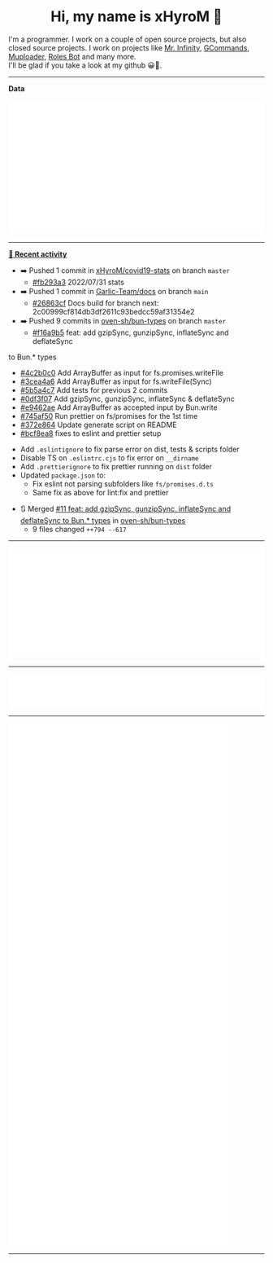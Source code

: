<p align="center">
    <!-- <img src="https://avatars.githubusercontent.com/u/56601352" width="192" alt="hyro's pfp" /> -->
    <h1 align="center">Hi, my name is xHyroM 👋</h1>
</p>

I'm a programmer. I work on a couple of open source projects, but also closed source projects. I work on projects like [Mr. Infinity](https://discord.com/oauth2/authorize?client_id=720321585625694239&scope=bot%20applications.commands&permissions=8&redirect_uri=https://blobs.gq/imanager&prompt=consent&response_type=code), [GCommands](https://github.com/Garlic-Team/GCommands), [Muploader](https://github.com/xHyroM/Muploader), [Roles Bot](https://github.com/xHyroM/roles-bot) and many more.  
I'll be glad if you take a look at my github 😀👀.

___
**Data**

<img src="https://github.com/xHyroM/xHyroM/blob/master/.cache/base.svg">

___

**[📰 Recent activity](https://github.com/xHyroM)**
* ➡️ Pushed 1 commit in [xHyroM/covid19-stats](https://github.com/xHyroM/covid19-stats) on branch `master`
  * [#fb293a3](https://github.com/xHyroM/covid19-stats/commit/fb293a3) 2022/07/31 stats
* ➡️ Pushed 1 commit in [Garlic-Team/docs](https://github.com/Garlic-Team/docs) on branch `main`
  * [#26863cf](https://github.com/Garlic-Team/docs/commit/26863cf) Docs build for branch next: 2c00999cf814db3df2611c93bedcc59af31354e2
* ➡️ Pushed 9 commits in [oven-sh/bun-types](https://github.com/oven-sh/bun-types) on branch `master`
  * [#f16a9b5](https://github.com/oven-sh/bun-types/commit/f16a9b5) feat: add gzipSync, gunzipSync, inflateSync and deflateSync

to Bun.* types
  * [#4c2b0c0](https://github.com/oven-sh/bun-types/commit/4c2b0c0) Add ArrayBuffer as input for fs.promises.writeFile
  * [#3cea4a6](https://github.com/oven-sh/bun-types/commit/3cea4a6) Add ArrayBuffer as input for fs.writeFile(Sync)
  * [#5b5a4c7](https://github.com/oven-sh/bun-types/commit/5b5a4c7) Add tests for previous 2 commits
  * [#0df3f07](https://github.com/oven-sh/bun-types/commit/0df3f07) Add gzipSync, gunzipSync, inflateSync &amp; deflateSync
  * [#e9462ae](https://github.com/oven-sh/bun-types/commit/e9462ae) Add ArrayBuffer as accepted input by Bun.write
  * [#745af50](https://github.com/oven-sh/bun-types/commit/745af50) Run prettier on fs/promises for the 1st time
  * [#372e864](https://github.com/oven-sh/bun-types/commit/372e864) Update generate script on README
  * [#bcf8ea8](https://github.com/oven-sh/bun-types/commit/bcf8ea8) fixes to eslint and prettier setup
- Add `.eslintignore` to fix parse error on dist, tests &amp; scripts folder
- Disable TS on `.eslintrc.cjs` to fix error on `__dirname`
- Add `.prettierignore` to fix prettier running on `dist` folder
- Updated `package.json` to:
  - Fix eslint not parsing subfolders like `fs/promises.d.ts`
  - Same fix as above for lint:fix and prettier
* 🔃 Merged [#11 feat: add gzipSync, gunzipSync, inflateSync and deflateSync to Bun.* types](https://github.com/oven-sh/bun-types/pull/11) in [oven-sh/bun-types](https://github.com/oven-sh/bun-types)
  * 9 files changed `++794 --617`


___

<img src="https://github.com/xHyroM/xHyroM/blob/master/.cache/isocalendar.svg">

___

<img src="https://github.com/xHyroM/xHyroM/blob/master/.cache/languages.svg">

___

<img src="https://github.com/xHyroM/xHyroM/blob/master/.cache/achievements.svg">

___
